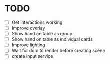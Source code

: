# TODO

- [ ] Get interactions working
- [ ] Improve overlay
- [ ] Show hand on table as group
- [ ] Show hand on table as individual cards
- [ ] Improve lighting
- [ ] Wait for dom to render before creating scene
- [ ] create input service